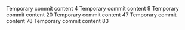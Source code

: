 Temporary commit content 4
Temporary commit content 9
Temporary commit content 20
Temporary commit content 47
Temporary commit content 78
Temporary commit content 83
